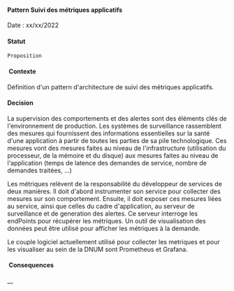 #### Pattern Suivi des métriques applicatifs

Date : xx/xx/2022

#### Statut

    Proposition

####  Contexte

Définition d'un pattern d'architecture de suivi des métriques applicatifs.

#### Decision

La supervision des comportements et des alertes sont des éléments clés de l'environnement de production. Les systèmes de surveillance rassemblent des mesures qui fournissent des informations essentielles sur la santé d'une application à partir de toutes les parties de sa pile technologique. Ces mesures vont des mesures faites au niveau de l'infrastructure (utilisation du processeur, de la mémoire et du disque) aux mesures faites au niveau de l'application (temps de latence des demandes de service, nombre de demandes traitées, ...)
    
Les métriques relèvent de la responsabilité du développeur de services de deux manières. Il doit d'abord instrumenter son service pour collecter des mesures sur son comportement. Ensuite, il doit exposer ces mesures liées au service, ainsi que celles du cadre d'application, au serveur de surveillance et de generation des alertes. Ce serveur interroge les endPoints pour récupérer les métriques. Un outil de visualisation des données peut être utilisé pour afficher les métriques à la demande. 
    
Le couple logiciel actuellement utilisé pour collecter les metriques et pour les visualiser au sein de la DNUM sont Prometheus et Grafana.  

####  Consequences

__

